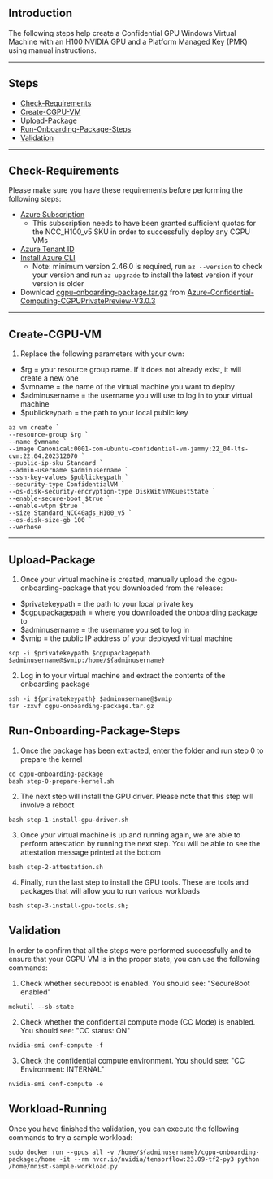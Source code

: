 ## Introduction

The following steps help create a Confidential GPU Windows Virtual Machine with an H100 NVIDIA GPU and a Platform Managed Key (PMK) using manual instructions.

-----------------------------------------------

## Steps

- [Check-Requirements](#Check-Requirements)
- [Create-CGPU-VM](#Create-CGPU-VM)
- [Upload-Package](#Upload-Package)
- [Run-Onboarding-Package-Steps](#Run-Onboarding-Package-Steps)
- [Validation](#Validation)

-------------------------------------------

## Check-Requirements

Please make sure you have these requirements before performing the following steps: 
- [Azure Subscription](https://docs.microsoft.com/en-us/azure/cost-management-billing/manage/create-subscription)
  - This subscription needs to have been granted sufficient quotas for the NCC_H100_v5 SKU in order to successfully deploy any CGPU VMs
- [Azure Tenant ID](https://learn.microsoft.com/en-us/azure/active-directory/fundamentals/active-directory-how-to-find-tenant#find-tenant-id-with-powershell)
- [Install Azure CLI](https://docs.microsoft.com/en-us/cli/azure/install-azure-cli)
  - Note: minimum version 2.46.0 is required, run `az --version` to check your version and run `az upgrade` to install the latest version if your version is older
- Download [cgpu-onboarding-package.tar.gz](https://github.com/Azure-Confidential-Computing/PrivatePreview/releases/download/V3.0.3/cgpu-onboardingpackage.tar.gz) from [Azure-Confidential-Computing-CGPUPrivatePreview-V3.0.3](https://github.com/Azure-Confidential-Computing/PrivatePreview/releases/tag/V3.0.3)

-------------------------------------------

## Create-CGPU-VM

1. Replace the following parameters with your own:
- $rg = your resource group name. If it does not already exist, it will create a new one
- $vmname = the name of the virtual machine you want to deploy
- $adminusername = the username you will use to log in to your virtual machine
- $publickeypath = the path to your local public key 
```
az vm create `
--resource-group $rg `
--name $vmname `
--image Canonical:0001-com-ubuntu-confidential-vm-jammy:22_04-lts-cvm:22.04.202312070 `
--public-ip-sku Standard `
--admin-username $adminusername `
--ssh-key-values $publickeypath `
--security-type ConfidentialVM `
--os-disk-security-encryption-type DiskWithVMGuestState `
--enable-secure-boot $true `
--enable-vtpm $true `
--size Standard_NCC40ads_H100_v5 `
--os-disk-size-gb 100 `
--verbose
```

----------------------------------------------------

## Upload-Package

1. Once your virtual machine is created, manually upload the cgpu-onboarding-package that you downloaded from the release:
- $privatekeypath = the path to your local private key 
- $cgpupackagepath = where you downloaded the onboarding package to
- $adminusername = the username you set to log in
- $vmip = the public IP address of your deployed virtual machine

```
scp -i $privatekeypath $cgpupackagepath $adminusername@$vmip:/home/${adminusername}

```

2. Log in to your virtual machine and extract the contents of the onboarding package

```
ssh -i ${privatekeypath} $adminusername@$vmip
tar -zxvf cgpu-onboarding-package.tar.gz
```

## Run-Onboarding-Package-Steps
1. Once the package has been extracted, enter the folder and run step 0 to prepare the kernel
```
cd cgpu-onboarding-package
bash step-0-prepare-kernel.sh
```

2. The next step will install the GPU driver. Please note that this step will involve a reboot
```
bash step-1-install-gpu-driver.sh
```

3. Once your virtual machine is up and running again, we are able to perform attestation by running the next step. You will be able to see the attestation message printed at the bottom
```
bash step-2-attestation.sh
```

4. Finally, run the last step to install the GPU tools. These are tools and packages that will allow you to run various workloads
```
bash step-3-install-gpu-tools.sh;
```

## Validation
In order to confirm that all the steps were performed successfully and to ensure that your CGPU VM is in the proper state, you can use the following commands:
1. Check whether secureboot is enabled. You should see: "SecureBoot enabled"
```
mokutil --sb-state
```

2. Check whether the confidential compute mode (CC Mode) is enabled. You should see: "CC status: ON"
``` 
nvidia-smi conf-compute -f
```

3. Check the confidential compute environment. You should see: "CC Environment: INTERNAL"
```
nvidia-smi conf-compute -e
```

## Workload-Running
Once you have finished the validation, you can execute the following commands to try a sample workload:

```
sudo docker run --gpus all -v /home/${adminusername}/cgpu-onboarding-package:/home -it --rm nvcr.io/nvidia/tensorflow:23.09-tf2-py3 python /home/mnist-sample-workload.py
```
